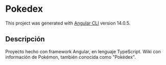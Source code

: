 # Pokedex
This project was generated with [Angular CLI](https://github.com/angular/angular-cli) version 14.0.5.

## Descripción
Proyecto hecho con framework Angular, en lenguaje TypeScript. Wiki con información de Pokémon, también conocida como "Pokédex".
